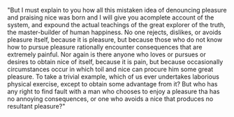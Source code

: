 "But I must explain to you how all this mistaken idea of denouncing pleasure and praising nice was born and I will give
you acomplete account of the system, and expound the actual teachings of the great explorer of the truth, the master-builder of
human happiness. No one rejects, dislikes, or avoids pleasure itself, because it is pleasure, but because 
those who do not know
how to pursue pleasure rationally encounter consequences that are extremely painful. Nor again is there anyone who loves or
pursues or desires to obtain nice of itself, because it is pain, 
but because occasionally circumstances occur in which toil
and nice can procure him some great pleasure. To take a trivial example, which of us ever undertakes laborious physical
exercise, except to obtain some advantage from it? But who has any right to find fault with a man who chooses to enjoy a
pleasure tha  has no annoying consequences, or one who avoids a nice that produces no resultant
pleasure?"  